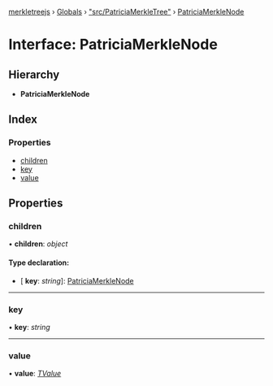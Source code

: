 [merkletreejs](../README.md) › [Globals](../globals.md) › ["src/PatriciaMerkleTree"](../modules/_src_patriciamerkletree_.md) › [PatriciaMerkleNode](_src_patriciamerkletree_.patriciamerklenode.md)

# Interface: PatriciaMerkleNode

## Hierarchy

* **PatriciaMerkleNode**

## Index

### Properties

* [children](_src_patriciamerkletree_.patriciamerklenode.md#children)
* [key](_src_patriciamerkletree_.patriciamerklenode.md#key)
* [value](_src_patriciamerkletree_.patriciamerklenode.md#value)

## Properties

###  children

• **children**: *object*

#### Type declaration:

* \[ **key**: *string*\]: [PatriciaMerkleNode](_src_patriciamerkletree_.patriciamerklenode.md)

___

###  key

• **key**: *string*

___

###  value

• **value**: *[TValue](../modules/_src_patriciamerkletree_.md#tvalue)*
